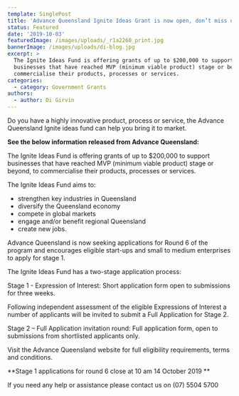 ```yaml
---
template: SinglePost
title: 'Advance Queensland Ignite Ideas Grant is now open, don’t miss out!'
status: Featured
date: '2019-10-03'
featuredImage: /images/uploads/_r1a2260_print.jpg
bannerImage: /images/uploads/di-blog.jpg
excerpt: >
  The Ignite Ideas Fund is offering grants of up to $200,000 to support
  businesses that have reached MVP (minimum viable product) stage or beyond, to
  commercialise their products, processes or services.
categories:
  - category: Government Grants
authors:
  - author: Di Girvin
---
```

Do you have a highly innovative product, process or service, the Advance Queensland Ignite ideas fund can help you bring it to market.

**See the below information released from Advance Queensland:**

The Ignite Ideas Fund is offering grants of up to $200,000 to support businesses that have reached MVP (minimum viable product) stage or beyond, to commercialise their products, processes or services.

The Ignite Ideas Fund aims to:

* strengthen key industries in Queensland
* diversify the Queensland economy
* compete in global markets
* engage and/or benefit regional Queensland
* create new jobs.

Advance Queensland is now seeking applications for Round 6 of the program and encourages eligible start-ups and small to medium enterprises to apply for stage 1.

The Ignite Ideas Fund has a two-stage application process:

Stage 1 - Expression of Interest: Short application form open to submissions for three weeks.

Following independent assessment of the eligible Expressions of Interest a number of applicants will be invited to submit a Full Application for Stage 2.

Stage 2 – Full Application invitation round: Full application form, open to submissions from shortlisted applicants only.

Visit the Advance Queensland website for full eligibility requirements, terms and conditions.

**Stage 1 applications for round 6 close at 10 am 14 October 2019
**

If you need any help or assistance please contact us on (07) 5504 5700
